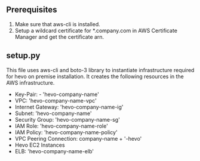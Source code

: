 ## Prerequisites ##
1) Make sure that aws-cli is installed.
2) Setup a wildcard certificate for \*.company.com in AWS Certificate Manager and get the certificate arn.

## setup.py ##

This file uses aws-cli and boto-3 library to instantiate infrastructure required for hevo on premise installation. It creates the following resources in the AWS infrastructure.
- Key-Pair: - 'hevo-company-name'
- VPC: 'hevo-company-name-vpc'
- Internet Gateway: 'hevo-company-name-ig'
- Subnet: 'hevo-company-name'
- Security Group: 'hevo-company-name-sg'
- IAM Role: 'hevo-company-name-role'
- IAM Policy: 'hevo-company-name-policy'
- VPC Peering Connection: company-name + '-hevo'
- Hevo EC2 Instances
- ELB: 'hevo-company-name-elb'